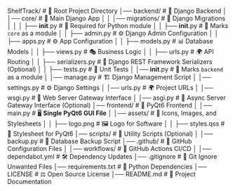 ShelfTrack/                     # 🌟 Root Project Directory
│── backend/                     # 📂 Django Backend
│   │── core/                     # 📂 Main Django App
│   │   │── migrations/           # 📂 Django Migrations
│   │   │   ├── __init__.py       # 📝 Required for Python module
│   │   ├── __init__.py           # 📝 Marks `core` as a module
│   │   ├── admin.py              # ⚙️ Django Admin Configuration
│   │   ├── apps.py               # ⚙️ App Configuration
│   │   ├── models.py             # 📊 Database Models
│   │   ├── views.py              # 🎭 Business Logic
│   │   ├── urls.py               # 🌍 API Routing
│   │   ├── serializers.py        # 🔗 Django REST Framework Serializers (Optional)
│   │   ├── tests.py              # 🧪 Unit Tests
│   │── __init__.py               # 📝 Marks `backend` as a module
│   │── manage.py                 # 🏗 Django Management Script
│   │── settings.py               # ⚙️ Django Settings
│   │── urls.py                   # 🌍 Project URLs
│   │── wsgi.py                   # 🚀 Web Server Gateway Interface
│   │── asgi.py                   # 🚀 Async Server Gateway Interface (Optional)
│── frontend/                     # 📂 PyQt6 Frontend
│   │── main.py                    # 🖥️ **Single PyQt6 GUI File**
│   │── assets/                    # 🎨 Icons, Images, and Stylesheets
│   │   ├── logo.png               # 🖼 Logo for Software
│   │   ├── styles.qss             # 🎨 Stylesheet for PyQt6
│── scripts/                      # 📂 Utility Scripts (Optional)
│   │── backup.py                  # 🔄 Database Backup Script
│── .github/                       # 🤖 GitHub Configuration Files
│   │── workflows/                 # 🔄 GitHub Actions CI/CD
│   │── dependabot.yml              # 🛠 Dependency Updates
│── .gitignore                     # 🚫 Git Ignore Unwanted Files
│── requirements.txt               # 📜 Python Dependencies
│── LICENSE                        # ⚖️ Open Source License
│── README.md                      # 📖 Project Documentation
